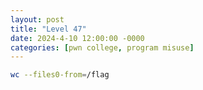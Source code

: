 ```yaml
---
layout: post
title: "Level 47"
date: 2024-4-10 12:00:00 -0000
categories: [pwn college, program misuse]
---
```


```bash
wc --files0-from=/flag
```